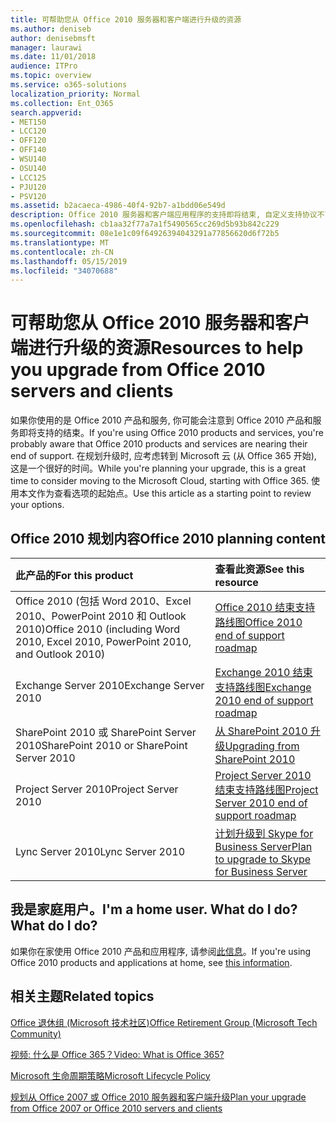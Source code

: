 ```yaml
---
title: 可帮助您从 Office 2010 服务器和客户端进行升级的资源
ms.author: deniseb
author: denisebmsft
manager: laurawi
ms.date: 11/01/2018
audience: ITPro
ms.topic: overview
ms.service: o365-solutions
localization_priority: Normal
ms.collection: Ent_O365
search.appverid:
- MET150
- LCC120
- OFF120
- OFF140
- WSU140
- OSU140
- LCC125
- PJU120
- PSV120
ms.assetid: b2acaeca-4986-40f4-92b7-a1bdd06e549d
description: Office 2010 服务器和客户端应用程序的支持即将结束, 自定义支持协议不可用。 使用本文立即开始规划升级。
ms.openlocfilehash: cb1aa32f77a7a1f5490565cc269d5b93b842c229
ms.sourcegitcommit: 08e1e1c09f64926394043291a77856620d6f72b5
ms.translationtype: MT
ms.contentlocale: zh-CN
ms.lasthandoff: 05/15/2019
ms.locfileid: "34070688"
---
```

# <a name="resources-to-help-you-upgrade-from-office-2010-servers-and-clients"></a><span data-ttu-id="ccf54-104">可帮助您从 Office 2010 服务器和客户端进行升级的资源</span><span class="sxs-lookup"><span data-stu-id="ccf54-104">Resources to help you upgrade from Office 2010 servers and clients</span></span>

<span data-ttu-id="ccf54-105">如果你使用的是 Office 2010 产品和服务, 你可能会注意到 Office 2010 产品和服务即将支持的结束。</span><span class="sxs-lookup"><span data-stu-id="ccf54-105">If you're using Office 2010 products and services, you're probably aware that Office 2010 products and services are nearing their end of support.</span></span> <span data-ttu-id="ccf54-106">在规划升级时, 应考虑转到 Microsoft 云 (从 Office 365 开始), 这是一个很好的时间。</span><span class="sxs-lookup"><span data-stu-id="ccf54-106">While you're planning your upgrade, this is a great time to consider moving to the Microsoft Cloud, starting with Office 365.</span></span> <span data-ttu-id="ccf54-107">使用本文作为查看选项的起始点。</span><span class="sxs-lookup"><span data-stu-id="ccf54-107">Use this article as a starting point to review your options.</span></span>
      
## <a name="office-2010-planning-content"></a><span data-ttu-id="ccf54-108">Office 2010 规划内容</span><span class="sxs-lookup"><span data-stu-id="ccf54-108">Office 2010 planning content</span></span>
  
|<span data-ttu-id="ccf54-109">**此产品的**</span><span class="sxs-lookup"><span data-stu-id="ccf54-109">**For this product**</span></span>|<span data-ttu-id="ccf54-110">**查看此资源**</span><span class="sxs-lookup"><span data-stu-id="ccf54-110">**See this resource**</span></span>|
|:-----|:-----|
|<span data-ttu-id="ccf54-111">Office 2010 (包括 Word 2010、Excel 2010、PowerPoint 2010 和 Outlook 2010)</span><span class="sxs-lookup"><span data-stu-id="ccf54-111">Office 2010 (including Word 2010, Excel 2010, PowerPoint 2010, and Outlook 2010)</span></span>  <br/> |[<span data-ttu-id="ccf54-112">Office 2010 结束支持路线图</span><span class="sxs-lookup"><span data-stu-id="ccf54-112">Office 2010 end of support roadmap</span></span>](https://docs.microsoft.com/DeployOffice/office-2010-end-support-roadmap) <br/> |
|<span data-ttu-id="ccf54-113">Exchange Server 2010</span><span class="sxs-lookup"><span data-stu-id="ccf54-113">Exchange Server 2010</span></span>  <br/> |[<span data-ttu-id="ccf54-114">Exchange 2010 结束支持路线图</span><span class="sxs-lookup"><span data-stu-id="ccf54-114">Exchange 2010 end of support roadmap</span></span>](exchange-2010-end-of-support.md) <br/> |
|<span data-ttu-id="ccf54-115">SharePoint 2010 或 SharePoint Server 2010</span><span class="sxs-lookup"><span data-stu-id="ccf54-115">SharePoint 2010 or SharePoint Server 2010</span></span>  <br/> |[<span data-ttu-id="ccf54-116">从 SharePoint 2010 升级</span><span class="sxs-lookup"><span data-stu-id="ccf54-116">Upgrading from SharePoint 2010</span></span>](upgrade-from-sharepoint-2010.md) <br/> |
|<span data-ttu-id="ccf54-117">Project Server 2010</span><span class="sxs-lookup"><span data-stu-id="ccf54-117">Project Server 2010</span></span> <br/> | [<span data-ttu-id="ccf54-118">Project Server 2010 结束支持路线图</span><span class="sxs-lookup"><span data-stu-id="ccf54-118">Project Server 2010 end of support roadmap</span></span>](project-server-2010-end-of-support.md) <br/> |
|<span data-ttu-id="ccf54-119">Lync Server 2010</span><span class="sxs-lookup"><span data-stu-id="ccf54-119">Lync Server 2010</span></span> <br/> | [<span data-ttu-id="ccf54-120">计划升级到 Skype for Business Server</span><span class="sxs-lookup"><span data-stu-id="ccf54-120">Plan to upgrade to Skype for Business Server</span></span>](https://docs.microsoft.com/skypeforbusiness/plan-your-deployment/upgrade) <br/> |
    
## <a name="im-a-home-user-what-do-i-do"></a><span data-ttu-id="ccf54-121">我是家庭用户。</span><span class="sxs-lookup"><span data-stu-id="ccf54-121">I'm a home user.</span></span> <span data-ttu-id="ccf54-122">What do I do?</span><span class="sxs-lookup"><span data-stu-id="ccf54-122">What do I do?</span></span>

<span data-ttu-id="ccf54-123">如果你在家使用 Office 2010 产品和应用程序, 请参阅[此信息](plan-upgrade-previous-versions-office.md#im-a-home-user-what-do-i-do)。</span><span class="sxs-lookup"><span data-stu-id="ccf54-123">If you're using Office 2010 products and applications at home, see [this information](plan-upgrade-previous-versions-office.md#im-a-home-user-what-do-i-do).</span></span>

## <a name="related-topics"></a><span data-ttu-id="ccf54-124">相关主题</span><span class="sxs-lookup"><span data-stu-id="ccf54-124">Related topics</span></span>

[<span data-ttu-id="ccf54-125">Office 退休组 (Microsoft 技术社区)</span><span class="sxs-lookup"><span data-stu-id="ccf54-125">Office Retirement Group (Microsoft Tech Community)</span></span>](https://go.microsoft.com/fwlink/?linkid=842065)
  
[<span data-ttu-id="ccf54-126">视频: 什么是 Office 365？</span><span class="sxs-lookup"><span data-stu-id="ccf54-126">Video: What is Office 365?</span></span>](https://support.office.com/article/847caf12-2589-452c-8aca-1c009797678b.aspx)
  
[<span data-ttu-id="ccf54-127">Microsoft 生命周期策略</span><span class="sxs-lookup"><span data-stu-id="ccf54-127">Microsoft Lifecycle Policy</span></span>](https://go.microsoft.com/fwlink/?linkid=865200)

[<span data-ttu-id="ccf54-128">规划从 Office 2007 或 Office 2010 服务器和客户端升级</span><span class="sxs-lookup"><span data-stu-id="ccf54-128">Plan your upgrade from Office 2007 or Office 2010 servers and clients</span></span>](plan-upgrade-previous-versions-office.md)

